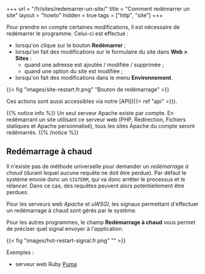 +++
url = "/fr/sites/redemarrer-un-site/"
title = "Comment redémarrer un site"
layout = "howto"
hidden = true
tags = ["http", "site"]
+++

Pour prendre en compte certaines modifications, il est nécessaire de redémarrer le programme. Celui-ci est effectué :

- lorsqu'on clique sur le bouton **Redémarrer** ;
- lorsqu'on fait des modifications sur le formulaire du site dans **Web > Sites** :
	- quand une adresse est ajoutée / modifiée / supprimée ;
	- quand une option du site est modifiée ;
- lorsqu'on fait des modifications dans le menu **Environnement**.
	
{{< fig "images/site-restart.fr.png" "Bouton de redémarrage" >}}

Ces actions sont aussi accessibles via notre [API]({{< ref "api" >}}).

{{% notice info %}}
Un seul serveur Apache existe par compte. En redémarrant un site utilisant ce serveur web (PHP, Redirection, Fichiers statiques et Apache personnalisé), tous les sites Apache du compte seront redémarrés.
{{% /notice %}}

## Redémarrage à chaud

Il n'existe pas de méthode universelle pour demander un *redémarrage à chaud* (durant lequel aucune requête ne doit être perdue). Par défaut le système envoie donc un `SIGTERM`, qui va donc arrêter le processus et le relancer. Dans ce cas, des requêtes peuvent alors potentiellement être perdues.

Pour les serveurs web *Apache* et *uWSGI*, les signaux permettant d'effectuer un redémarrage à chaud sont gérés par le système.

Pour les autres programmes, le champ **Redémarrage à chaud** vous permet de préciser quel signal envoyer à l'application.

{{< fig "images/hot-restart-signal.fr.png" "" >}}

Exemples :

- serveur web Ruby [Puma](https://github.com/puma/puma/blob/master/docs/restart.md)
